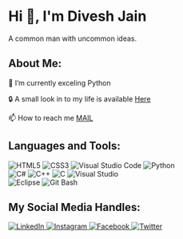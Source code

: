 <!DOCTYPE html>
<html lang="en">
<head>
    <meta charset="UTF-8">
    <meta name="viewport" content="width=device-width, initial-scale=1.0">
    
</head>
<body>
    <div class="header">
        <h1>Hi <span>👋</span>, I'm Divesh Jain</h1>
    </div>
    <div class="description">
        A common man with uncommon ideas.
    </div>
    <div class="content">
        <div class="about-me">
            <h2>About Me:</h2>
            <p>🌱 I’m currently exceling <span>Python</span></p>
            <p>🔒 A small look in to my life is available <a href="https://64808c7b41d21.site123.me/">Here</a></p>
            <p>📫 How to reach me <a href="mailto:diveshjain745@gmail.com">MAIL</a></p>
            <div class="tools">
                <h2>Languages and Tools:</h2>
                <div>
                    <img src="https://img.shields.io/badge/HTML5-E34F26?style=for-the-badge&logo=html5&logoColor=white" alt="HTML5"/>
                    <img src="https://img.shields.io/badge/CSS3-1572B6?style=for-the-badge&logo=css3&logoColor=white" alt="CSS3"/>
                    <img src="https://img.shields.io/badge/Visual_Studio_Code-0078D4?style=for-the-badge&logo=visual-studio-code&logoColor=white" alt="Visual Studio Code"/>
                    <img src="https://img.shields.io/badge/Python-3776AB?style=for-the-badge&logo=python&logoColor=white" alt="Python"/>
                </div>
                <div>
                    <img src="https://img.shields.io/badge/C%23-239120?style=for-the-badge&logo=c-sharp&logoColor=white" alt="C#"/>
                    <img src="https://img.shields.io/badge/C++-00599C?style=for-the-badge&logo=cplusplus&logoColor=white" alt="C++"/>
                    <img src="https://img.shields.io/badge/C-A8B9CC?style=for-the-badge&logo=c&logoColor=white" alt="C"/>
                    <img src="https://img.shields.io/badge/Visual_Studio-5C2D91?style=for-the-badge&logo=visual-studio&logoColor=white" alt="Visual Studio"/>
                </div>
                <div>
                    <img src="https://img.shields.io/badge/Eclipse-2C2255?style=for-the-badge&logo=eclipse&logoColor=white" alt="Eclipse"/>
                    <img src="https://img.shields.io/badge/Git_Bash-4EAA25?style=for-the-badge&logo=gnu-bash&logoColor=white" alt="Git Bash"/>
                </div>
            </div>
        </div> 
    </div>
    <div class="social-media">
        <h2>My Social Media Handles:</h2>
        <a href="https://www.linkedin.com/in/divesh-jain-72a879202/">
            <img src="https://img.shields.io/badge/LinkedIn-0077B5?style=for-the-badge&logo=linkedin&logoColor=white" alt="LinkedIn"/>
        </a>
        <a href="https://www.instagram.com/itzzz_divesh?igsh=aXZ4Y3FzN256Y3du">
            <img src="https://img.shields.io/badge/Instagram-E4405F?style=for-the-badge&logo=instagram&logoColor=white" alt="Instagram"/>
        </a>
        <a href="https://www.facebook.com/imdiveshjain?mibextid=ZbWKwL">
            <img src="https://img.shields.io/badge/Facebook-1877F2?style=for-the-badge&logo=facebook&logoColor=white" alt="Facebook"/>
        </a>
        <a href="https://x.com/imdiveshjain?t=sKkixrV7T_GqgVK3hQwSfg&s=09">
            <img src="https://img.shields.io/badge/Twitter-1DA1F2?style=for-the-badge&logo=twitter&logoColor=white" alt="Twitter"/>
        </a>
    </div>
</body>
</html>


<!---
imdiveshjain/imdiveshjain is a ✨ special ✨ repository because its `README.md` (this file) appears on your GitHub profile.
You can click the Preview link to take a look at your changes.
--->
